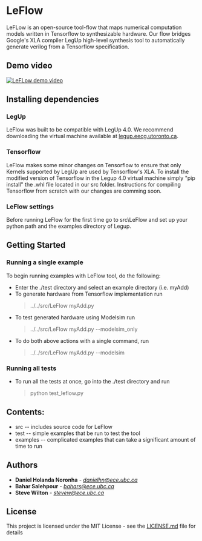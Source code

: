 
# LeFlow

LeFLow is an open-source tool-flow that maps numerical computation models written in Tensorflow
to synthesizable hardware. Our flow bridges Google's XLA compiler LegUp high-level synthesis tool to
automatically generate verilog from a Tensorflow specification.

## Demo video

[![LeFLow demo video](https://github.com/danielholanda/LeFlow/blob/master/img/LeFlow_thumbnail.png?raw=true)](https://www.youtube.com/watch?v=y76_RIyq4TM "LeFlow demo video")

## Installing dependencies

### LegUp

LeFlow was built to be compatible with LegUp 4.0. We recommend downloading the virtual machine available at [legup.eecg.utoronto.ca](http://legup.eecg.utoronto.ca/).

### Tensorflow

LeFlow makes some minor changes on Tensorflow to ensure that only Kernels supported by LegUp are used by Tensorflow's XLA. To install the modified version of Tensorflow in the Legup 4.0 virtual machine simply "pip install" the .whl file located in our src folder. Instructions for compiling Tensorflow from scratch with our changes are comming soon.  

### LeFlow settings

Before running LeFlow for the first time go to src\LeFlow and set up your python path and the examples directory of Legup.

## Getting Started

### Running a single example

To begin running examples with LeFlow tool, do the following:
- Enter the ./test directory and select an example directory (i.e. myAdd)
- To generate hardware from Tensorflow implementation run
	> ../../src/LeFlow myAdd.py
- To test generated hardware using Modelsim run
	> ../../src/LeFlow myAdd.py --modelsim_only  
- To do both above actions with a single command, run 
	> ../../src/LeFlow myAdd.py --modelsim 

### Running all tests

- To run all the tests at once, go into the ./test directory and run
	> python test_leflow.py

## Contents:
- src -- includes source code for LeFlow
- test -- simple examples that be run to test the tool
- examples -- complicated examples that can take a significant amount of time to run 

## Authors

* **Daniel Holanda Noronha** - *danielhn@ece.ubc.ca* 
* **Bahar Salehpour** - *bahars@ece.ubc.ca* 
* **Steve Wilton** - *stevew@ece.ubc.ca* 

## License

This project is licensed under the MIT License - see the [LICENSE.md](LICENSE.md) file for details
